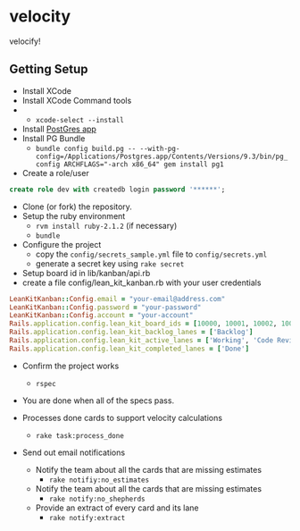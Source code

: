 velocity
========

velocify!

Getting Setup
-------------

* Install XCode
* Install XCode Command tools
* * `xcode-select --install`
* Install [PostGres app](http://postgresapp.com/)
* Install PG Bundle
  * `bundle config build.pg -- --with-pg-config=/Applications/Postgres.app/Contents/Versions/9.3/bin/pg_config
 ARCHFLAGS="-arch x86_64" gem install pg1`
* Create a role/user
```sql
create role dev with createdb login password '******';
```
* Clone (or fork) the repository.
* Setup the ruby environment
  * `rvm install ruby-2.1.2` (if necessary)
  * `bundle`
* Configure the project
  * copy the `config/secrets_sample.yml` file to `config/secrets.yml`
  * generate a secret key using `rake secret`
* Setup board id in lib/kanban/api.rb
* create a file config/lean_kit_kanban.rb with your user credentials

```ruby
LeanKitKanban::Config.email = "your-email@address.com"
LeanKitKanban::Config.password = "your-password"
LeanKitKanban::Config.account = "your-account"
Rails.application.config.lean_kit_board_ids = [10000, 10001, 10002, 10003]
Rails.application.config.lean_kit_backlog_lanes = ['Backlog']
Rails.application.config.lean_kit_active_lanes = ['Working', 'Code Review']
Rails.application.config.lean_kit_completed_lanes = ['Done']
```
* Confirm the project works
  * `rspec`

* You are done when all of the specs pass.

* Processes done cards to support velocity calculations
  * `rake task:process_done`

* Send out email notifications
  * Notify the team about all the cards that are missing estimates
    * `rake notifiy:no_estimates`
  * Notify the team about all the cards that are missing estimates
    * `rake notify:no_shepherds`
  * Provide an extract of every card and its lane
    * `rake notify:extract`
